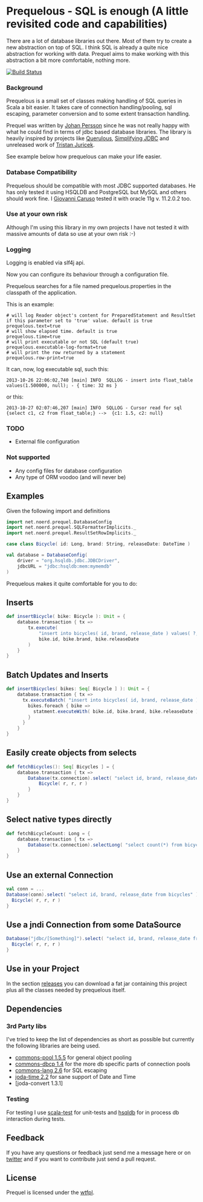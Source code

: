 Prequelous - SQL is enough (A little revisited code and capabilities)
==================================================================

There are a lot of database libraries out there. Most of them try to create a new abstraction on top of SQL. I think SQL is already a quite nice abstraction for working with data. Prequel aims to make working with this abstraction a bit more comfortable, nothing more.

[![Build Status](https://secure.travis-ci.org/vannicaruso/prequel.png)](http://travis-ci.org/vannicaruso/prequel)

### Background

Prequelous is a small set of classes making handling of SQL queries in Scala a bit easier. It takes care of connection handling/pooling, sql escaping, parameter conversion and to some extent transaction handling.

Prequel was written by  [Johan Persson](https://github.com/jpersson) since he was not really happy with what he could find in terms of jdbc based database libraries. The library is heavily inspired by projects like [Querulous](https://github.com/nkallen/querulous), [Simplifying JDBC](http://scala.sygneca.com/code/simplifying-jdbc) and unreleased work of [Tristan Juricek](https://github.com/tristanjuricek).

See example below how prequelous can make your life easier.

### Database Compatibility

Prequelous should be compatible with most JDBC supported databases. He has only tested it using HSQLDB and PostgreSQL but MySQL and others should work fine. I [Giovanni Caruso](https://github.com/vannicaruso) tested it with oracle 11g v. 11.2.0.2 too.

### Use at your own risk

Although I'm using this library in my own projects I have not tested it with massive amounts of data so use at your own risk :-)

### Logging

Logging is enabled via slf4j api.

Now you can configure its behaviour through a configuration file.

Prequelous searches for a file named prequelous.properties in the classpath of the application.

This is an example:

    # will log Reader object's content for PreparedStatement and ResultSet if this parameter set to 'true' value. default is true
    prequelous.text=true
    # will show elapsed time. default is true
    prequelous.time=true
    # will print executable or not SQL (default true)
    prequelous.executable-log-format=true
    # will print the row returned by a statement
    prequelous.row-print=true

It can, now, log executable sql, such this:

    2013-10-26 22:06:02,740 [main] INFO  SQLLOG - insert into float_table values(1.500000, null); - { time: 32 ms }

or this:

    2013-10-27 02:07:46,207 [main] INFO  SQLLOG - Cursor read for sql {select c1, c2 from float_table;} -->  {c1: 1.5, c2: null}

### TODO

 * External file configuration


### Not supported

 * Any config files for database configuration
 * Any type of ORM voodoo (and will never be)

Examples
--------

Given the following import and definitions

```scala
import net.noerd.prequel.DatabaseConfig
import net.noerd.prequel.SQLFormatterImplicits._
import net.noerd.prequel.ResultSetRowImplicits._

case class Bicycle( id: Long, brand: String, releaseDate: DateTime )

val database = DatabaseConfig(
    driver = "org.hsqldb.jdbc.JDBCDriver",
    jdbcURL = "jdbc:hsqldb:mem:mymemdb"
)
```

Prequelous makes it quite comfortable for you to do:

## Inserts

```scala
def insertBicycle( bike: Bicycle ): Unit = {
    database.transaction { tx => 
        tx.execute( 
            "insert into bicycles( id, brand, release_date ) values( ?, ?, ? )", 
            bike.id, bike.brand, bike.releaseDate
        )
    }
}
```
## Batch Updates and Inserts

```scala
def insertBicycles( bikes: Seq[ Bicycle ] ): Unit = {
    database.transaction { tx => 
      tx.executeBatch( "insert into bicycles( id, brand, release_date ) values( ?, ?, ? )" ) { statement => 
        bikes.foreach { bike =>
          statment.executeWith( bike.id, bike.brand, bike.releaseDate )
        }
      }
    }
}
```
 
## Easily create objects from selects

```scala
def fetchBicycles(): Seq[ Bicycles ] = {
    database.transaction { tx => 
        Database(tx.connection).select( "select id, brand, release_date from bicycles" ) { r =>
            Bicycle( r, r, r )
        }
    }
}
```

## Select native types directly

```scala
def fetchBicycleCount: Long = {
    database.transaction { tx => 
        Database(tx.connection).selectLong( "select count(*) from bicycles")
    }
}
```

## Use an external Connection

```scala
val conn = ...
Database(conn).select( "select id, brand, release_date from bicycles" ) { r =>
  Bicycle( r, r, r )
}
```

## Use a jndi Connection from some DataSource

```scala
Database("jdbc/[Something]").select( "select id, brand, release_date from bicycles" ) { r =>
  Bicycle( r, r, r )
}
```

Use in your Project
-------------------

In the section [releases](https://github.com/vannicaruso/prequel/releases) you can download a fat jar containing this project plus all the classes needed by prequelous itself.


Dependencies
------------

### 3rd Party libs

I've tried to keep the list of dependencies as short as possible but currently the following
libraries are being used.

* [commons-pool 1.5.5](http://commons.apache.org/pool) for general object pooling
* [commons-dbcp 1.4](http://commons.apache.org/dbcp) for the more db specific parts of connection pools
* [commons-lang 2.6](http://commons.apache.org/lang) for SQL escaping
* [joda-time 2.2](http://joda-time.sourceforge.net/) for sane support of Date and Time
* [joda-convert 1.3.1]

### Testing

For testing I use [scala-test](http://www.scalatest.org) for unit-tests and [hsqldb](http://hsqldb.org) for in process db interaction during tests.

Feedback
--------

If you have any questions or feedback just send me a message here or on [twitter](http://twitter.com/vannicaruso) and if you want to contribute just send a pull request.

License
-------

Prequel is licensed under the [wtfpl](http://sam.zoy.org/wtfpl/).
